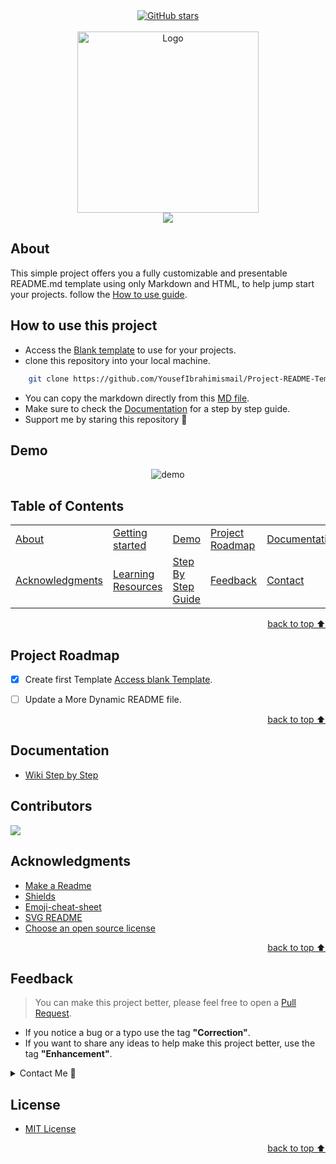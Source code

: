 <!-- Intro-->

<!--
* Thanks for reviewing my Project-README-Template! 
* Access the blank-template here (https://github.com/YousefIbrahimismail/Project-README-Template/blob/main/Templates/_blank-README.md) 
* 
* Read the comments for an easy step by step guide.or read this Make_it_Yours guide here: () // add Personalization_md_file
* Enjoy!
-->


<!-- Shields Section--><!-- Optional -->

<!-- 
* Insert project shields and badges through this link https://shields.io/
* 
*
-->

<div align="center">
    <!-- <a href="https://github.com/YousefIbrahimismail/Project-README-Template/blob/main/LICENSE.txt"><img alt="GitHub license" src="https://img.shields.io/github/license/YousefIbrahimismail/Project-README-Template?color=ff69b4&style=for-the-badge"></a> -->
    <a href="https://github.com/AndrewKelton/COP4520-FinalProject/stargazers"><img alt="GitHub stars" src="https://img.shields.io/github/stars/AndreKelton/COP4520-FinalProject?color=yellow&label=Project%20Stars&style=for-the-badge"></a>
    <!-- <a href="https://github.com/YousefIbrahimismail/Project-README-Template/issues"><img alt="GitHub issues" src="https://img.shields.io/github/issues/YousefIbrahimismail/Project-README-Template?color=brightgreen&label=issues&style=for-the-badge"></a> -->
    <!-- <a href="https://github.com/YousefIbrahimismail/Project-README-Template/network"><img alt="GitHub forks" src="https://img.shields.io/github/forks/YousefIbrahimismail/Project-README-Template?color=9cf&label=forks&style=for-the-badge"></a> -->
</div>
<br>


<!-- Logo Section  --><!-- Required -->

<!--
* Insert an image URL in the <img> "src" attribute bellow. (line )
* 
* Insert your github profile URL in the <a> "href" attribute bellow (line )
-->


<div align="center">
    <a href="https://github.com/YousefIbrahimismail" target="_blank">
        <img src="https://user-images.githubusercontent.com/59213365/197888886-4de4b57c-e537-4a1d-94a0-937a4d1a136a.png" 
        alt="Logo" width="290" height="290">
    </a>
</div>


<!-- Project title 
* use a dynamic typing-SvG here https://readme-typing-svg.demolab.com/demo/
*
*  Instead you can type your project name after a # header
-->

<div align="center">
<img src="https://readme-typing-svg.demolab.com?font=Fira+Code&size=22&duration=4000&pause=5000&background=FFFFFF00&center=true&vCenter=true&multiline=true&width=435&lines=Vivid-Project-Readme-Template!">
</div>


## About<!-- Required -->
<!-- 
* information about the project 
* 
* keep it short and sweet
-->


This simple project offers you a fully customizable and presentable README.md template using only Markdown and HTML, to help jump start your projects. follow the [How to use guide](#how-to-use-this-project).


## How to use this project<!-- Required -->
<!-- 
* Here you may add information about how 
* 
* and why to use this project.
-->

- Access the [Blank template](./Templates/_blank-README.md) to use for your projects. 
- clone this repository into your local machine.

```bash
    git clone https://github.com/YousefIbrahimismail/Project-README-Template.git
```
- You can copy the markdown directly from this [MD file](./Templates/markdown-only.md).
- Make sure to check the [Documentation](https://github.com/YousefIbrahimismail/Project-README-Template/wiki/Step-by-Step-Guide) for a step by step guide.
- Support me by staring this repository 💛


## Demo<!-- Required -->
<!-- 
* You can add a demo here GH supports images/ GIFs/videos 
* 
* It's recommended to use GIFs as they are more dynamic
-->


<div align="center">
    <img alt="demo" src="https://user-images.githubusercontent.com/59213365/198179320-b9ec79a6-b5ca-47b9-9f29-125d18f6be70.gif">
</div>

## Table of Contents<!-- Optional -->
<!-- 
* This section is optional, yet having a contents table 
* helps keeping your README readable and more professional.
* 
* If you are not familiar with HTML, no worries we all been there :) 
* Review learning resources to create anchor links. 
-->


<dev display="inline-table" vertical-align="middle">
<table align="center" vertical-align="middle">
        <tr>
            <td><a href="#about">About</a></td>        
            <td><a href="#how-to-use-this-project">Getting started</td>
            <td><a href="#demo">Demo</a></td>
            <td><a href="#project-roadmap--">Project Roadmap</a></td>
            <td><a href="#documentation">Documentation</a></td>
            <td><a href="#contributors">Contributors</a></td>
        </tr>
        <tr>
            <td><a href="#acknowledgments">Acknowledgments</a></td>
            <td><a href="https://github.com/YousefIbrahimismail/Project-README-Template/tree/main/Learning_Resources">Learning Resources</a></td>
            <td><a href="https://github.com/YousefIbrahimismail/Project-README-Template/wiki/Step-by-Step-Guide">
            Step By Step Guide</a></td>
            <td><a href="#feedback">Feedback</a></td>
            <td><a href="#contact">Contact</a></td>
            <td><a href="#license">License</a></td>
        </tr>
</table>
</dev>


<!-- - Use this html element to create a back to top button. -->
<p align="right"><a href="#how-to-use-this-project">back to top ⬆️</a></p>


## Project Roadmap <!-- Optional --> <!-- add learning_Rs-->
<!-- 
* Add this section in case the project has different phases
* 
* Under production or will be updated.
-->

- [x] Create first Template [Access blank Template](https://github.com/YousefIbrahimismail/Project-README-Template/blob/main/Templates/_blank-README.md).
- [ ] Update a More Dynamic README file.


<p align="right"><a href="#how-to-use-this-project">back to top ⬆️</a></p>

## Documentation<!-- Optional -->
<!-- 
* You may add any documentation or Wikis here
* 
* 
-->


- [Wiki Step by Step](https://github.com/YousefIbrahimismail/Project-README-Template/wiki/Step-by-Step-Guide)


## Contributors<!-- Required -->
<!-- 
* Without contribution we wouldn't have open source. 
* 
* Generate github contributors Image here https://contrib.rocks/preview?repo=angular%2Fangular-ja
-->

<a href="https://github.com/YousefIbrahimismail/Project-README-Template/graphs/contributors">
  <img src="https://contrib.rocks/image?repo=YousefIbrahimismail/Project-README-Template" />
</a>


## Acknowledgments<!-- Optional -->
<!-- 
* Credit where it's do 
* 
* Feel free to share your inspiration sources, Stackoverflow questions, github repos, tools etc.
-->


- [Make a Readme](https://www.makeareadme.com/)
- [Shields](https://shields.io/)
- [Emoji-cheat-sheet](https://github.com/ikatyang/emoji-cheat-sheet/blob/master/README.md#flags)
- [SVG README](https://readme-typing-svg.demolab.com/demo/)
- [Choose an open source license](https://choosealicense.com/)

<!-- - Use this html element to create a back to top button. -->
<p align="right"><a href="#how-to-use-this-project">back to top ⬆️</a></p>


## Feedback<!-- Required -->
<!-- 
* You can add contacts information like your email and social media account 
* 
* Also it's common to add some PR guidance.
-->


> You can make this project better, please  feel free to open a [Pull Request](https://github.com/YousefIbrahimismail/Project-README-Template/pulls).
- If you notice a bug or a typo use the tag **"Correction"**.
- If you want to share any ideas to help make this project better, use the tag **"Enhancement"**.

<details>
    <summary>Contact Me 📨</summary>

### Contact<!-- Required -->
Reach me via email: [yousef_i44@protonmail.com](mailto:yousef_i44@protonmail.com)
<!-- 
* add your email and contact info here
* 
* 
-->
    
</details>

## License<!-- Optional -->
<!-- 
* Here you can add project license for copyrights and distribution 
* 
* check this website for an easy reference https://choosealicense.com/)
-->

- [MIT License](./LICENSE.txt)


<!-- - Use this html element to create a back to top button. -->
<p align="right"><a href="#how-to-use-this-project">back to top ⬆️</a></p>
